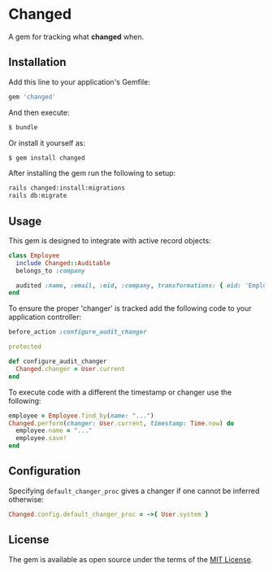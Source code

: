 # Changed

A gem for tracking what **changed** when.

## Installation

Add this line to your application's Gemfile:

```ruby
gem 'changed'
```

And then execute:

```bash
$ bundle
```

Or install it yourself as:

```bash
$ gem install changed
```

After installing the gem run the following to setup:

```bash
rails changed:install:migrations
rails db:migrate
```

## Usage

This gem is designed to integrate with active record objects:

```ruby
class Employee
  include Changed::Auditable
  belongs_to :company

  audited :name, :email, :eid, :company, transformations: { eid: 'Employee ID' }
end
```

To ensure the proper 'changer' is tracked add the following code to your application controller:

```ruby
before_action :configure_audit_changer

protected

def configure_audit_changer
  Changed.changer = User.current
end
```

To execute code with a different the timestamp or changer use the following:

```ruby
employee = Employee.find_by(name: "...")
Changed.perform(changer: User.current, timestamp: Time.now) do
  employee.name = "..."
  employee.save!
end
```

## Configuration

Specifying `default_changer_proc` gives a changer if one cannot be inferred otherwise:

```ruby
Changed.config.default_changer_proc = ->{ User.system }
```

## License

The gem is available as open source under the terms of the [MIT License](http://opensource.org/licenses/MIT).
